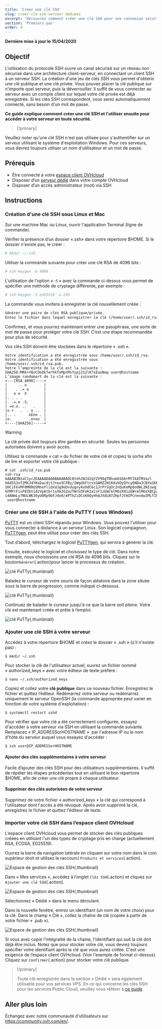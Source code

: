 ```yaml
---
title: 'Créer une clé SSH'
slug: creer-cle-ssh-serveur-dediees
excerpt: 'Découvrez comment créer une clé SSH pour une connexion sécurisée à votre serveur dédié'
section: 'Premiers pas'
order: 4
---
```


**Dernière mise à jour le 15/04/2020**

## Objectif

L'utilisation du protocole SSH ouvre un canal sécurisé sur un réseau non sécurisé dans une architecture client-serveur, en connectant un client SSH à un serveur SSH. La création d'une jeu de clés SSH vous permet d'obtenir une clé publique et une clé privée. Vous pouvez placer la clé publique sur n'importe quel serveur, puis la déverrouiller. Il suffit de vous connecter au serveur avec un compte client sur lequel votre clé privée est déjà enregistrée. Si les clés SSH correspondent, vous serez automatiquement connecté, sans besoin d'un mot de passe.

**Ce guide explique comment créer une clé SSH et l'utiliser ensuite pour accéder à votre serveur en toute sécurité.**

> [!primary]
>
Veuillez noter qu'une clé SSH n'est pas utilisée pour s'authentifier sur un serveur utilisant le système d'exploitation Windows. Pour ces serveurs, vous devrez toujours utiliser un nom d'utilisateur et un mot de passe.
>

## Prérequis

- Être connecté à votre [espace client OVHcloud](https://ca.ovh.com/auth/?action=gotomanager&from=https://www.ovh.com/ca/fr/&ovhSubsidiary=qc)
- Disposer d’un [serveur dédié](https://www.ovhcloud.com/fr-ca/bare-metal/) dans votre compte OVHcloud
- Disposer d’un accès administrateur (root) via SSH

## Instructions

### Création d'une clé SSH sous Linux et Mac

Sur une machine Mac ou Linux, ouvrir l'application Terminal (ligne de commande).

Vérifier la présence d’un dossier «.ssh» dans votre répertoire $HOME. Si le dossier n'existe pas, le créer :

```sh
# mkdir ~/.ssh
```

Utiliser la commande suivante pour créer une clé RSA de 4096 bits :

```sh
# ssh-keygen -b 4096
```
L'utilisation de l'option « -t » avec la commande ci-dessus vous permet de spécifier une méthode de cryptage différente, par exemple :

```sh
# ssh-keygen -t ed25519 -a 256
```

La commande vous invitera à enregistrer la clé nouvellement créée :

```sh
Générer une paire de clés RSA publique/privée.
Entez le fichier dans lequel enregistrer la clé (/home/user/.ssh/id_rsa) :
```

Confirmez, et vous pourrez maintenant entrer une passphrase, une sorte de mot de passe pour protéger votre clé SSH. C’est une étape recommandée pour plus de sécurité.

Vos clés SSH doivent être stockées dans le répertoire « .ssh ».

```ssh
Votre identification a été enregistrée sous /home/user/.ssh/id_rsa.
Votre identification a été enregistrée sous /home/user/.ssh/id_rsa.pub.
Votre l’empreinte de la clé est la suivante :
SHA256:MRk+Y0zCOoOkferhkTvMpcMsYspj212lK7sEauNap user@hostname
L’image randomart de la clé est la suivante :
+---[RSA 4096]----+
|     .. o        |
|    . .= o       |
|   o o  X        |
|. . . .          |
|. .=.o .S.       |
| =o.o. ..   .    |
|o +   .  . o ..  |
|.. .      oEoo . |
|o.        .o+oo  |
+----[SHA256]-----+
```

> [!warning]
>
> La clé privée doit toujours être gardée en sécurité. Seules les personnes autorisées doivent y avoir accès.
> 

Utilisez la commande « cat » du fichier de votre clé et copiez la sortie afin de lire et exporter votre clé publique :

```ssh
# cat .ssh/id_rsa.pub
ssh-rsa AAAAB3NzaC1yc2EAAAADAQABAAABAQC8teh2NJ42qYZV98gTNhumO1b6rMYIkAfRVazl
k6dSS3xf2MXJ4YHsDacdjtJ+evXCFBy/IWgdkFtcvsGAMZ2N1RdvhDyQYcy6NDaJCBYw1K6Gv5fJ
SHCiFXvMF0MRRUSMneYlidxUJg9eDvdygny4xOdC6c1JrPrSgOc2nQuKeMpOoOWLINIswg1IIFVk
kFMPrFivP8Z6tidzVpAtbr1sXmJGZazYWrU3FoK2a1sF1zEWrmlMOzX81zEWrmlMOzX8CpZW8Rae
i4ANmLy7NULWK36yU0Rp9bFJ4o0/4PTkZiDCsK0QyHhAJXdLN7ZHpfJtHIPCnexmwIMLfIhCWhO5
 user@hostname
```

### Créer une clé SSH à l'aide de PuTTY ( sous Windows)

[PuTTY](https://www.chiark.greenend.org.uk/~sgtatham/putty/) est un client SSH répandu pour Windows. Vous pouvez l'utiliser pour vous connecter à distance à un serveur Linux. Son logiciel compagnon, [PuTTYgen](https://the.earth.li/~sgtatham/putty/latest/w64/puttygen.exe), peut être utilisé pour créer des clés SSH.

Tout d’abord, téléchargez le logiciel [PuTTYgen](https://the.earth.li/~sgtatham/putty/latest/w64/puttygen.exe), qui servira à générer la clé.

Ensuite, exécutez le logiciel et choisissez le type de clé. Dans notre exemple, nous choisissons une clé RSA de 4096 bits. Cliquez sur le bouton` Générer `{.action}pour lancer le processus de création.

![clé PuTTy](images/puttygen_01.png){.thumbnail}

Baladez le curseur de votre souris de façon aléatoire dans la zone située sous la barre de progression, comme indiqué ci-dessous.

![clé PuTTy](images/puttygen_02.gif){.thumbnail}

Continuez de balader le curseur jusqu'à ce que la barre soit pleine. Votre clé est maintenant créée et prête à l’emploi.

![clé PuTTy](images/puttygen_03.png){.thumbnail}


### Ajouter une clé SSH à votre serveur

Accédez à votre répertoire $HOME et créez le dossier « .ssh » (s'il n'existe pas) :

```ssh
$ mkdir ~/.ssh
```

Pour stocker la clé de l'utilisateur actuel, ouvrez un fichier nommé « authorized_keys » avec votre éditeur de texte préféré :

```ssh
$ nano ~/.ssh/authorized_keys
```

Copiez et collez votre **clé publique** dans ce nouveau fichier. Enregistrez le fichier et quittez l’éditeur. Redémarrez votre serveur ou redémarrez uniquement le serveur OpenSSH (la commande appropriée peut varier en fonction de votre système d'exploitation) :

```ssh
$ systemctl restart sshd
```

Pour vérifier que votre clé a été correctement configurée, essayez d'accéder à votre serveur via SSH en utilisant la commande suivante. Remplacez « IP_ADDRESSorHOSTNAME »  par l'adresse IP ou le nom d'hôte du serveur auquel vous essayez d'accéder :

```ssh
$ ssh user@IP_ADDRESSorHOSTNAME
```

#### Ajouter des clés supplémentaires à votre serveur

Facile d’ajouter des clés SSH pour des utilisateurs supplémentaires. Il suffit de répéter les étapes précédentes tout en utilisant le bon répertoire $HOME, afin de créer une clé propre à chaque utilisateur.

#### Supprimer des clés autorisées de votre serveur

Supprimez de votre fichier « authorized_keys » la clé qui correspond à l'utilisateur dont l'accès a été révoqué. Après avoir supprimé la clé, enregistrez le fichier et quittez l'éditeur de texte.

### Importer votre clé SSH dans l’espace client OVHcloud

L’espace client OVHcloud vous permet de stocker des clés publiques créées en utilisant l'un des types de cryptage pris en charge (actuellement RSA, ECDSA, ED25519). 

Ouvrez la barre de navigation latérale en cliquant sur votre nom dans le coin supérieur droit et utilisez le raccourci `Produits et services`{.action}.

![Espace de gestion des clés SSH](images/SSH_keys_panel_1.png){.thumbnail}

Dans « Mes services », accédez à l’onglet `Clés SSH`{.action} et cliquez sur `Ajouter une clé SSH`{.action}.

![Espace de gestion des clés SSH](images/SSH_keys_panel_2.png){.thumbnail}

Sélectionnez « Dédié » dans le menu déroulant.

Dans la nouvelle fenêtre, entrez un identifiant (un nom de votre choix) pour la clé. Dans le champ « Clé », collez la chaîne de clé (copiée à partir de votre fichier « .pub »).

![Espace de gestion des clés SSH](images/SSH_keys_panel_3.png){.thumbnail}

Si vous avez copié l'intégralité de la chaine, l'identifiant qui suit la clé doit déjà être inclus. Notez que pour stocker votre clé, vous devrez toujours spécifier votre identifiant après la clé que vous aurez collée. C'est une exigence de l’espace client OVHcloud. (Voir l'exemple de format ci-dessus). Cliquez sur `Confirmer`{.action} pour stocker votre clé publique.

> [!primary]
>
> Toute clé enregistrée dans la section « Dédié » sera également utilisable pour vos services VPS. En ce qui concerne les clés SSH pour les services Public Cloud, veuillez vous référer à [ce guide](../../public-cloud/premiers-pas-instance-public-cloud).
>


## Aller plus loin

Échangez avec notre communauté d'utilisateurs sur <https://community.ovh.com/en/>.

